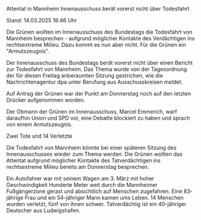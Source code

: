 
Attentat in Mannheim
Innenausschuss berät vorerst nicht über Todesfahrt


Stand: 14.03.2025 18:46 Uhr


Die Grünen wollten im Innenausschuss des Bundestags die Todesfahrt von Mannheim besprechen - aufgrund möglicher Kontakte des Verdächtigen ins rechtsextreme Milieu. Dazu kommt es nun aber nicht. Für die Grünen ein "Armutszeugnis".



Der Innenausschuss des Bundestags berät vorerst nicht über einen Bericht zur Todesfahrt von Mannheim. Das Thema wurde von der Tagesordnung der für diesen Freitag anberaumten Sitzung gestrichen, wie die Nachrichtenagentur dpa unter Berufung aus Ausschusskreisen meldet.


Auf Antrag der Grünen war der Punkt am Donnerstag noch auf den letzten Drücker aufgenommen worden.


Der Obmann der Grünen im Innenausschuss, Marcel Emmerich, warf daraufhin Union und SPD vor, eine Debatte blockiert zu haben und sprach von einem Armutszeugnis.

Zwei Tote und 14 Verletzte


Die Todesfahrt von Mannheim könnte bei einer späteren Sitzung des Innenausschusses wieder zum Thema werden. Die Grünen wollten das Attentat aufgrund möglicher Kontakte des Tatverdächtigen ins rechtsextreme Milieu bereits am Donnerstag besprechen.


Ein Autofahrer war mit seinem Wagen am 3. März mit hoher Geschwindigkeit Hunderte Meter weit durch die Mannheimer Fußgängerzone gerast und absichtlich auf Menschen zugefahren. Eine 83-jährige Frau und ein 54-jähriger Mann kamen ums Leben. 14 Menschen wurden verletzt, fünf von ihnen schwer. Tatverdächtig ist ein 40-jähriger Deutscher aus Ludwigshafen.

